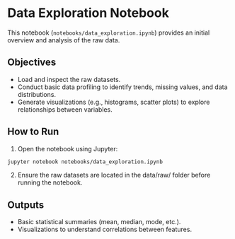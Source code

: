 # Data Exploration Notebook

This notebook (`notebooks/data_exploration.ipynb`) provides an initial overview and analysis of the raw data.

## Objectives

- Load and inspect the raw datasets.
- Conduct basic data profiling to identify trends, missing values, and data distributions.
- Generate visualizations (e.g., histograms, scatter plots) to explore relationships between variables.

## How to Run

1. Open the notebook using Jupyter:

```bash
jupyter notebook notebooks/data_exploration.ipynb
```

2. Ensure the raw datasets are located in the data/raw/ folder before running the notebook.

## Outputs

- Basic statistical summaries (mean, median, mode, etc.).
- Visualizations to understand correlations between features.
